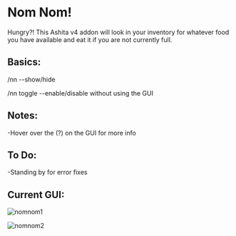 # Nom Nom!

Hungry?! This Ashita v4 addon will look in your inventory for whatever food you have available and eat it if you are not currently full.

## Basics:

/nn --show/hide

/nn toggle --enable/disable without using the GUI

## Notes:

-Hover over the (?) on the GUI for more info

## To Do:

-Standing by for error fixes


## Current GUI: 

![nomnom1](https://user-images.githubusercontent.com/66495755/181935932-d31d19d4-3341-48f2-91f3-2d034e21b336.png)

![nomnom2](https://user-images.githubusercontent.com/66495755/181935934-26afbc2c-ad43-42bc-aa39-035dd0b8a3c2.png)
